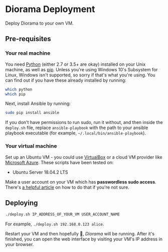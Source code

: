 # Diorama Deployment

Deploy Diorama to your own VM.

## Pre-requisites

### Your real machine
You need [Python](https://www.python.org/downloads/) (either 2.7 or 3.5+ are
okay) installed on your Unix machine, as well as
[pip](https://pip.pypa.io/en/stable/installing/). Unless you're using Windows
10's Subsystem for Linux, Windows isn't supported, so sorry if that's what
you're using. You can find out if you have these already installed by running:
```bash
which python
which pip
```

Next, install Ansible by running:
```bash
sudo pip install ansible
```
If you don't have permissions to run sudo, run it without, and then inside the `deploy.sh` file, replace `ansible-playbook` with the path to your ansible playbook executable (for example, `~/.local/bin/ansible-playbook`).

### Your virtual machine
Set up an Ubuntu VM - you could use [VirtualBox](https://www.virtualbox.org/) or
a cloud VM provider like [Microsoft Azure](https://azure.microsoft.com). These
scripts have been tested on:
- Ubuntu Server 18.04.2 LTS

Make a user account on your VM which has **passwordless sudo access**. There's
[a helpful article](https://www.cyberciti.biz/faq/linux-unix-running-sudo-command-without-a-password/)
on how to do that if you're not sure.

## Deploying
```bash
./deploy.sh IP_ADDRESS_OF_YOUR_VM USER_ACCOUNT_NAME
```

For example, `./deploy.sh 192.168.0.123 alice`.

Restart your VM and then hopefully 🤞, *Diorama* will be running. After it's
finished, you can open the web interface by visiting your VM's IP address in
your browser.
